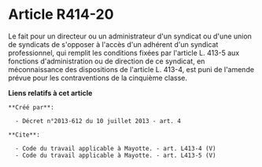 # Article R414-20

Le fait pour un directeur ou un administrateur d'un syndicat ou d'une union de syndicats de s'opposer à l'accès d'un adhérent
d'un syndicat professionnel, qui remplit les conditions fixées par l'article L. 413-5 aux fonctions d'administration ou de
direction de ce syndicat, en méconnaissance des dispositions de l'article L. 413-4, est puni de l'amende prévue pour les
contraventions de la cinquième classe.

**Liens relatifs à cet article**

	**Créé par**:

	  - Décret n°2013-612 du 10 juillet 2013 - art. 4

	**Cite**:

	  - Code du travail applicable à Mayotte. - art. L413-4 (V)
	  - Code du travail applicable à Mayotte. - art. L413-5 (V)
